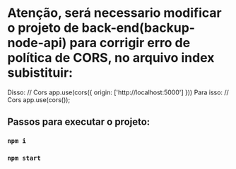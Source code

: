 # Atenção, será necessario modificar o projeto de back-end(backup-node-api) para corrigir erro de política de CORS, no arquivo index subistituir:
Disso:
// Cors
app.use(cors({
    origin: ['http://localhost:5000']
}))
Para isso:
// Cors
app.use(cors());

## Passos para executar o projeto:

### `npm i`

### `npm start`
